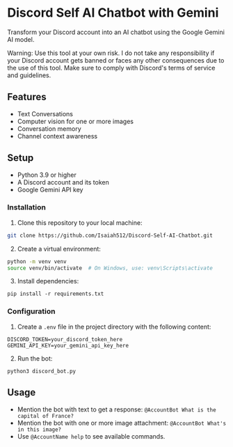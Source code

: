 # Discord Self AI Chatbot with Gemini
Transform your Discord account into an AI chatbot using the Google Gemini AI model.

Warning: Use this tool at your own risk. I do not take any responsibility if your Discord account gets banned or faces any other consequences due to the use of this tool. Make sure to comply with Discord's terms of service and guidelines.

## Features
- Text Conversations
- Computer vision for one or more images
- Conversation memory
- Channel context awareness

## Setup
- Python 3.9 or higher
- A Discord account and its token 
- Google Gemini API key

### Installation

1. Clone this repository to your local machine:
```bash
git clone https://github.com/Isaiah512/Discord-Self-AI-Chatbot.git
```

2. Create a virtual environment:
```bash
python -m venv venv
source venv/bin/activate  # On Windows, use: venv\Scripts\activate
```

3. Install dependencies:
```
pip install -r requirements.txt
```

### Configuration
1. Create a `.env` file in the project directory with the following content:
```
DISCORD_TOKEN=your_discord_token_here
GEMINI_API_KEY=your_gemini_api_key_here
```

2. Run the bot:
```
python3 discord_bot.py
```

## Usage
- Mention the bot with text to get a response: `@AccountBot What is the capital of France?`
- Mention the bot with one or more image attachment: `@AccountBot What's in this image?`
- Use `@AccountName help` to see available commands.
